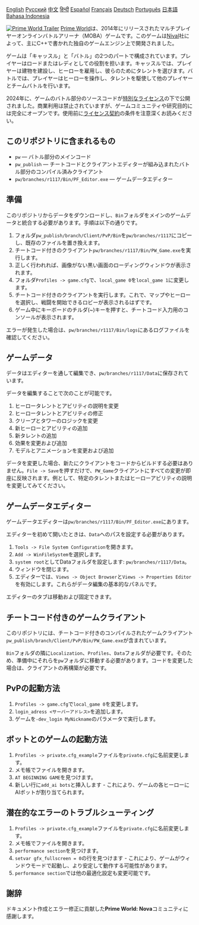 [English](README.md)        [Русский](README_Russian.md)        [中文](README_Chinese.md)        [हिन्दी](README_Hindi.md)        [Español](README_Spanish.md)        [Français](README_French.md)        [Deutsch](README_German.md)        [Português](README_Portuguese.md)        [日本語](README_Japanese.md)        [Bahasa Indonesia](README_Indonesian.md)

[![Prime World Trailer](PW_trailer.png)](https://youtu.be/Fkd-zva4npI)
[Prime World](https://wikipedia.org/wiki/Prime_World)は、2014年にリリースされたマルチプレイヤーオンラインバトルアリーナ（MOBA）ゲームです。このゲームは[Nival](http://nival.com/)社によって、主にC++で書かれた独自のゲームエンジン上で開発されました。

ゲームは「キャッスル」と「バトル」の2つのパートで構成されています。プレイヤーはロードまたはレディとしての役割を担います。キャッスルでは、プレイヤーは建物を建設し、ヒーローを雇用し、彼らのためにタレントを選びます。バトルでは、プレイヤーはヒーローを操作し、タレントを駆使して他のプレイヤーとチームバトルを行います。

2024年に、ゲームのバトル部分のソースコードが[特別なライセンス](LICENSE.md)の下で公開されました。商業利用は禁止されていますが、ゲームコミュニティや研究目的には完全にオープンです。使用前に[ライセンス契約](LICENSE.md)の条件を注意深くお読みください。

## このリポジトリに含まれるもの
- `pw` — バトル部分のメインコード
- `pw_publish` — チートコードとクライアントエディターが組み込まれたバトル部分のコンパイル済みクライアント
- `pw/branches/r1117/Bin/PF_Editor.exe` — ゲームデータエディター

## 準備
このリポジトリからデータをダウンロードし、`Bin`フォルダをメインのゲームデータと統合する必要があります。手順は以下の通りです。

1. フォルダ`pw_publish/branch/Client/PvP/Bin`を`pw/branches/r1117`にコピーし、既存のファイルを置き換えます。
2. チートコード付きのクライアント`pw/branches/r1117/Bin/PW_Game.exe`を実行します。
3. 正しく行われれば、画像がない黒い画面のローディングウィンドウが表示されます。
4. フォルダ`Profiles -> game.cfg`で、`local_game 0`を`local_game 1`に変更します。
5. チートコード付きのクライアントを実行します。これで、マップやヒーローを選択し、戦闘を開始できるロビーが表示されるはずです。
6. ゲーム中にキーボードのチルダ(~)キーを押すと、チートコード入力用のコンソールが表示されます。

エラーが発生した場合は、`pw/branches/r1117/Bin/logs`にあるログファイルを確認してください。

## ゲームデータ
データはエディターを通して編集でき、`pw/branches/r1117/Data`に保存されています。

データを編集することで次のことが可能です。
1. ヒーロータレントとアビリティの説明を変更
2. ヒーロータレントとアビリティの修正
3. クリープとタワーのロジックを変更
4. 新ヒーローとアビリティの追加
5. 新タレントの追加
6. 効果を変更および追加
7. モデルとアニメーションを変更および追加

データを変更した場合、新たにクライアントをコードからビルドする必要はありません。`File -> Save`を押すだけで、`PW_Game`クライアントにすべての変更が即座に反映されます。例として、特定のタレントまたはヒーローアビリティの説明を変更してみてください。

## ゲームデータエディター
ゲームデータエディターは`pw/branches/r1117/Bin/PF_Editor.exe`にあります。

エディターを初めて開いたときは、`Data`へのパスを設定する必要があります。
1. `Tools -> File System Configuration`を開きます。
2. `Add -> WinFileSystem`を選択します。
3. `system root`としてDataフォルダを設定します: `pw/branches/r1117/Data`。
4. ウィンドウを閉じます。
5. エディターでは、`Views -> Object Browser`と`Views -> Properties Editor`を有効にします。これらがデータ編集の基本的なパネルです。

エディターのタブは移動および固定できます。

## チートコード付きのゲームクライアント
このリポジトリには、チートコード付きのコンパイルされたゲームクライアント`pw_publish/branch/Client/PvP/Bin/PW_Game.exe`が含まれています。

`Bin`フォルダの隣に`Localization`、`Profiles`、`Data`フォルダが必要です。そのため、準備中にそれらを`pw`フォルダに移動する必要があります。コードを変更した場合は、クライアントの再構築が必要です。

## PvPの起動方法
1. `Profiles -> game.cfg`で`local_game 0`を変更します。
2. `login_adress <サーバーアドレス>`を追加します。
3. ゲームを`-dev_login MyNickname`のパラメータで実行します。

## ボットとのゲームの起動方法
1. `Profiles -> private.cfg_example`ファイルを`private.cfg`に名前変更します。
2. メモ帳でファイルを開きます。
3. `AT BEGINNING GAME`を見つけます。
4. 新しい行に`add_ai bots`と挿入します - これにより、ゲームの各ヒーローにAIボットが割り当てられます。

## 潜在的なエラーのトラブルシューティング
1. `Profiles -> private.cfg_example`ファイルを`private.cfg`に名前変更します。
2. メモ帳でファイルを開きます。
3. `performance section`を見つけます。
4. `setvar gfx_fullscreen = 0`の行を見つけます - これにより、ゲームがウィンドウモードで起動し、より安定して動作する可能性があります。
5. `performance section`では他の最適化設定も変更可能です。

## 謝辞
ドキュメント作成とエラー修正に貢献した**Prime World: Nova**コミュニティに感謝します。

